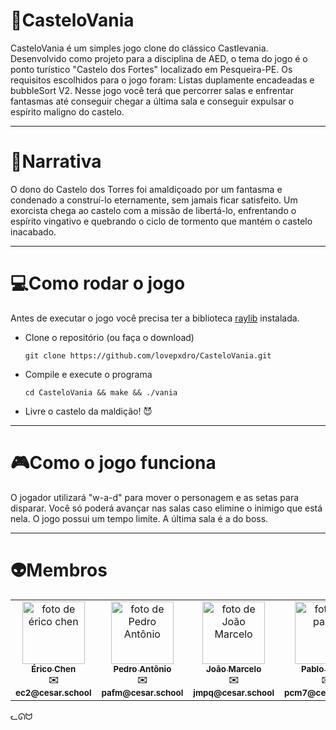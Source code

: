# 👻CasteloVania
CasteloVania é um simples jogo clone do clássico Castlevania. Desenvolvido como projeto para a disciplina de AED, o tema do jogo é o ponto turístico "Castelo dos Fortes" localizado em Pesqueira-PE. Os requisitos escolhidos para o jogo foram: Listas duplamente encadeadas e bubbleSort V2. Nesse jogo você terá que percorrer salas e enfrentar fantasmas até conseguir chegar a última sala e conseguir expulsar o espírito maligno do castelo.

---

# 📖Narrativa
O dono do Castelo dos Torres foi amaldiçoado por um fantasma e condenado a construí-lo eternamente, sem jamais ficar satisfeito. Um exorcista chega ao castelo com a missão de libertá-lo, enfrentando o espírito vingativo e quebrando o ciclo de tormento que mantém o castelo inacabado.

---

# 💻Como rodar o jogo
Antes de executar o jogo você precisa ter a biblioteca [raylib](https://www.raylib.com/) instalada.

- Clone o repositório (ou faça o download)
  ```
  git clone https://github.com/lovepxdro/CasteloVania.git
  ```

- Compile e execute o programa
  ```
  cd CasteloVania && make && ./vania
  ```

- Livre o castelo da maldição! 😈
---

# 🎮Como o jogo funciona
O jogador utilizará "w-a-d" para mover o personagem e as setas para disparar. Você só poderá avançar nas salas caso elimine o inimigo que está nela. O jogo possui um tempo limite. A última sala é a do boss.

---

# 👽Membros

<table>
  <tr>
    <td align="center">
      <a href="https://github.com/erico-chen">
        <img src="https://avatars.githubusercontent.com/erico-chen" width="100px;" alt="foto de érico chen"/>
        <br>
        <sub><b>Érico Chen</b></sub>
      </a>
      <br>
      <sub><b>✉️ ec2@cesar.school</b></sub>
    </td>
    <td align="center">
      <a href="https://github.com/lovepxdro">
        <img src="https://avatars.githubusercontent.com/lovepxdro" width="100px;" alt="foto de Pedro Antônio"/>
        <br>
        <sub><b>Pedro Antônio</b></sub>
      </a>
      <br>
      <sub><b>✉️ pafm@cesar.school</b></sub>
    </td>
    <td align="center">
      <a href="https://github.com/the-lazy-programmer">
        <img src="https://avatars.githubusercontent.com/the-lazy-programmer" width="100px;" alt="foto de João Marcelo"/>
        <br>
        <sub><b>João Marcelo</b></sub>
      </a>
      <br>
      <sub><b>✉️ jmpq@cesar.school</b></sub>
    </td>
    <td align="center">
      <a href="https://github.com/pcmuniz">
        <img src="https://avatars.githubusercontent.com/pcmuniz" width="100px;" alt="foto de pablo"/>
        <br>
        <sub><b>Pablo Muniz</b></sub>
      </a>
      <br>
      <sub><b>✉️ pcm7@cesar.school</b></sub>
    </td>
  </tr>
</table>

ᓚᘏᗢ
